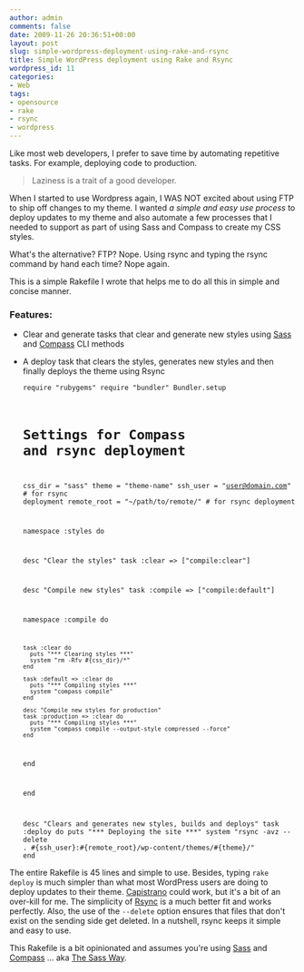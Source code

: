 ```yaml
---
author: admin
comments: false
date: 2009-11-26 20:36:51+00:00
layout: post
slug: simple-wordpress-deployment-using-rake-and-rsync
title: Simple WordPress deployment using Rake and Rsync
wordpress_id: 11
categories:
- Web
tags:
- opensource
- rake
- rsync
- wordpress
---
```


Like most web developers, I prefer to save time by automating repetitive tasks. For example, deploying code to production.





> 
  
> 
> Laziness is a trait of a good developer.
> 
> 






When I started to use Wordpress again, I WAS NOT excited about using FTP to ship off changes to my theme. I wanted _a simple and easy use process_ to deploy updates to my theme and also automate a few processes that I needed to support as part of using Sass and Compass to create my CSS styles.





What's the alternative? FTP? Nope. Using rsync and typing the rsync command by hand each time? Nope again.





This is a simple Rakefile I wrote that helps me to do all this in simple and concise manner.





### Features:







  * Clear and generate tasks that clear and generate new styles using [Sass](http://sass-lang.com/) and [Compass](http://compass-style.org/) CLI methods


  * A deploy task that clears the styles, generates new styles and then finally deploys the theme using Rsync




    
    <code>require "rubygems"
    require "bundler"
    Bundler.setup
    
    # Settings for Compass and rsync deployment
    css_dir               = "sass"
    theme                 = "theme-name"
    ssh_user              = "user@domain.com" # for rsync deployment
    remote_root           = "~/path/to/remote/" # for rsync deployment
    
    namespace :styles do
      
      desc "Clear the styles"
      task :clear => ["compile:clear"]
      
      desc "Compile new styles"
      task :compile => ["compile:default"]
    
      namespace :compile do
        
        task :clear do
          puts "*** Clearing styles ***"
          system "rm -Rfv #{css_dir}/*"
        end
    
        task :default => :clear do
          puts "*** Compiling styles ***"
          system "compass compile"
        end
    
        desc "Compile new styles for production"
        task :production => :clear do
          puts "*** Compiling styles ***"
          system "compass compile --output-style compressed --force"
        end
    
      end
      
    end
    
    desc "Clears and generates new styles, builds and deploys"
    task :deploy do
      puts "*** Deploying the site ***"
      system "rsync -avz --delete . #{ssh_user}:#{remote_root}/wp-content/themes/#{theme}/"
    end</code>





The entire Rakefile is 45 lines and simple to use. Besides, typing `rake deploy` is much simpler than what most WordPress users are doing to deploy updates to their theme. [Capistrano](http://www.capify.org/index.php/Capistrano) could work, but it's a bit of an over-kill for me. The simplicity of [Rsync](http://samba.anu.edu.au/rsync/) is a much better fit and works perfectly. Also, the use of the `--delete` option ensures that files that don't exist on the sending side get deleted. In a nutshell, rsync keeps it simple and easy to use.





This Rakefile is a bit opinionated and assumes you're using [Sass](http://sass-lang.com/) and [Compass](http://compass-style.org/) ... aka [The Sass Way](http://thesassway.com/).



